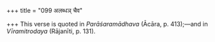 +++
title = "099 अलब्धञ् चैव"

+++
This verse is quoted in *Parāśaramādhava* (Ācāra, p. 413);—and in
*Vīramitrodaya* (Rājanīti, p. 131).



